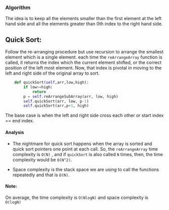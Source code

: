 ### Algorithm

The idea is to keep all the elements smaller than the first element at the left hand side and all the elements greater than 0th index to the right hand side.

## Quick Sort:

Follow the re-arranging procedure but use recursion to arrange the smallest element which is a single element.
each time the `reArrangeArray` function is called, it returns the index which the current element shifted, or the correct position of the left most element.
Now, that index is pivotal in moving to the left and right side of the original array to sort.

```py
    def quickSort(self,arr,low,high):
        if low>=high:
            return
        p = self.reArrangeSubArray(arr, low, high)
        self.quickSort(arr, low, p-1)
        self.quickSort(arr,p+1, high)
```

The base case is when the left and right side cross each other or start index == end index.

#### Analysis

- The nightmare for quick sort happens when the array is sorted and quick sort pointers one point at each call.
  So, the `reArrangeArray` time complexity is `O(N)` , and if `quickSort` is also called `N` times, then, the time complexity would be `O(N^2)`.

- Space complexity is the stack space we are using to call the functions repeatedly and that is `O(N)`.

#### Note:

On average, the time complexity is `O(NlogN)` and space complexity is `O(logN)`

